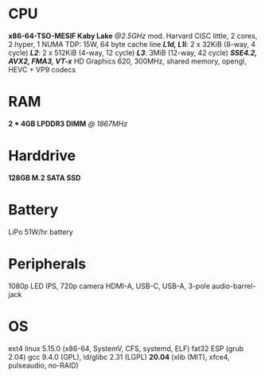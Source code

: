 # CPU
**x86-64-TSO-MESIF Kaby Lake** *@2.5GHz*
mod. Harvard CISC little, 2 cores, 2 hyper, 1 NUMA
TDP: 15W, 64 byte cache line
***L1d, L1i***: 2 x 32KiB (8-way, 4 cycle)
***L2***: 2 x 512KiB (4-way, 12 cycle)
***L3***: 3MiB (12-way, 42 cycle)
***SSE4.2, AVX2, FMA3, VT-x***
HD Graphics 620, 300MHz, shared memory, opengl, HEVC + VP9 codecs

# RAM
**2 * 4GB LPDDR3 DIMM** *@ 1867MHz*
# Harddrive
**128GB M.2 SATA SSD**
# Battery
LiPo 51W/hr battery
# Peripherals
1080p LED IPS, 720p camera
HDMI-A, USB-C, USB-A, 3-pole audio-barrel-jack

# OS
ext4 linux 5.15.0 (x86-64, SystemV, CFS, systemd, ELF)
fat32 ESP (grub 2.04)
gcc 9.4.0 (GPL), ld/glibc 2.31 (LGPL)
**20.04** (xlib (MIT), xfce4, pulseaudio, no-RAID)
